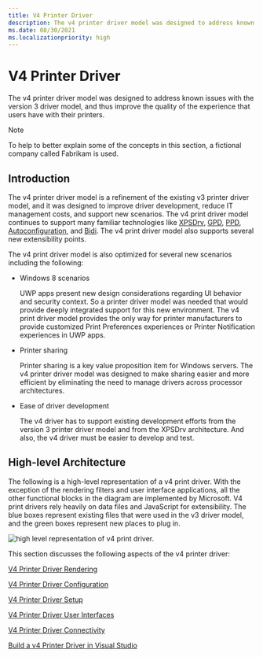```yaml
---
title: V4 Printer Driver
description: The v4 printer driver model was designed to address known issues with the version 3 driver model, and thus improve the quality of the experience that users have with their printers.
ms.date: 08/30/2021
ms.localizationpriority: high 
---
```


# V4 Printer Driver

The v4 printer driver model was designed to address known issues with the version 3 driver model, and thus improve the quality of the experience that users have with their printers.

> [!NOTE]
> To help to better explain some of the concepts in this section, a fictional company called Fabrikam is used.

## Introduction

The v4 printer driver model is a refinement of the existing v3 printer driver model, and it was designed to improve driver development, reduce IT management costs, and support new scenarios. The v4 print driver model continues to support many familiar technologies like [XPSDrv](xpsdrv-printer-driver.md), [GPD](introduction-to-gpd-files.md), [PPD](pscript-minidrivers.md), [Autoconfiguration](printer-autoconfiguration.md), and [Bidi](bidirectional-communication.md). The v4 print driver model also supports several new extensibility points.

The v4 print driver model is also optimized for several new scenarios including the following:

- Windows 8 scenarios

    UWP apps present new design considerations regarding UI behavior and security context. So a printer driver model was needed that would provide deeply integrated support for this new environment. The v4 print driver model provides the only way for printer manufacturers to provide customized Print Preferences experiences or Printer Notification experiences in UWP apps.

- Printer sharing

    Printer sharing is a key value proposition item for Windows servers. The v4 printer driver model was designed to make sharing easier and more efficient by eliminating the need to manage drivers across processor architectures.

- Ease of driver development

    The v4 driver has to support existing development efforts from the version 3 printer driver model and from the XPSDrv architecture. And also, the v4 driver must be easier to develop and test.

## High-level Architecture

The following is a high-level representation of a v4 print driver. With the exception of the rendering filters and user interface applications, all the other functional blocks in the diagram are implemented by Microsoft. V4 print drivers rely heavily on data files and JavaScript for extensibility. The blue boxes represent existing files that were used in the v3 driver model, and the green boxes represent new places to plug in.

![high level representation of v4 print driver.](images/v4driverarch.png)

This section discusses the following aspects of the v4 printer driver:

[V4 Printer Driver Rendering](v4-driver-rendering.md)

[V4 Printer Driver Configuration](v4-driver-configuration.md)

[V4 Printer Driver Setup](v4-driver-setup.md)

[V4 Printer Driver User Interfaces](v4-printer-driver-user-interfaces.md)

[V4 Printer Driver Connectivity](v4-printer-driver-connectivity.md)

[Build a v4 Printer Driver in Visual Studio](build-a-v4-print-driver-in-visual-studio.md)
